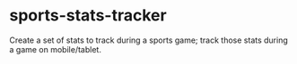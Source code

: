# sports-stats-tracker
Create a set of stats to track during a sports game; track those stats during a game on mobile/tablet.
